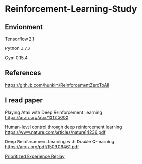 # Reinforcement-Learning-Study


## Envionment
Tensorflow 2.1

Python 3.7.3

Gym 0.15.4


## References
<https://github.com/hunkim/ReinforcementZeroToAll>


## I read paper
Playing Atari with Deep Reinforcement Learning
https://arxiv.org/abs/1312.5602

Human-level control through deep reinforcement
learning
https://www.nature.com/articles/nature14236.pdf

Deep Reinforcement Learning with Double Q-learning
https://arxiv.org/pdf/1509.06461.pdf

[Prioritized Experience Replay](https://arxiv.org/abs/1511.05952 "paper link")
